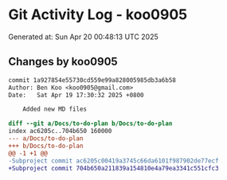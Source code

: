 # Git Activity Log - koo0905
Generated at: Sun Apr 20 00:48:13 UTC 2025
## Changes by koo0905
```diff
commit 1a927854e55730cd559e99a828005985db3a6b58
Author: Ben Koo <koo0905@gmail.com>
Date:   Sat Apr 19 17:30:32 2025 +0800

    Added new MD files

diff --git a/Docs/to-do-plan b/Docs/to-do-plan
index ac6205c..704b650 160000
--- a/Docs/to-do-plan
+++ b/Docs/to-do-plan
@@ -1 +1 @@
-Subproject commit ac6205c00419a3745c66da6101f987902de77ecf
+Subproject commit 704b650a211839a154810e4a79ea3341c551cfc3
```
